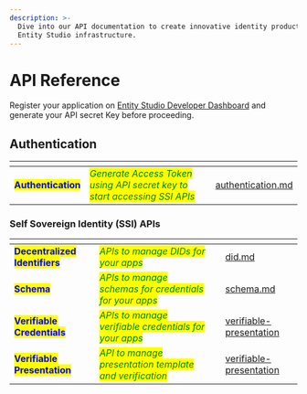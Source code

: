 ```yaml
---
description: >-
  Dive into our API documentation to create innovative identity products on the
  Entity Studio infrastructure.
---
```


# API Reference

Register your application on [Entity Studio Developer Dashboard](../developer-dashboard.md) and generate your API secret Key before proceeding.&#x20;

## Authentication

<table data-card-size="large" data-view="cards"><thead><tr><th></th><th></th><th></th><th data-hidden data-card-target data-type="content-ref"></th></tr></thead><tbody><tr><td><mark style="color:blue;"><strong>Authentication</strong></mark></td><td><em><mark style="color:green;">Generate Access Token using API secret key to start accessing SSI APIs</mark></em></td><td></td><td><a href="authentication.md">authentication.md</a></td></tr></tbody></table>

### Self Sovereign Identity (SSI) APIs

<table data-card-size="large" data-view="cards"><thead><tr><th></th><th></th><th></th><th data-hidden data-card-target data-type="content-ref"></th></tr></thead><tbody><tr><td><mark style="color:blue;"><strong>Decentralized Identifiers</strong></mark> </td><td><em><mark style="color:green;">APIs to manage DIDs for your apps</mark></em></td><td></td><td><a href="did.md">did.md</a></td></tr><tr><td><mark style="color:blue;"><strong>Schema</strong></mark></td><td><em><mark style="color:green;">APIs to manage schemas for credentials for your apps</mark></em></td><td></td><td><a href="schema.md">schema.md</a></td></tr><tr><td><mark style="color:blue;"><strong>Verifiable Credentials</strong></mark></td><td><em><mark style="color:green;">APIs to manage verifiable credentials for your apps</mark></em></td><td></td><td><a href="verifiable-presentation/">verifiable-presentation</a></td></tr><tr><td><mark style="color:blue;"><strong>Verifiable Presentation</strong></mark></td><td><em><mark style="color:green;">API to manage presentation template and verification</mark></em></td><td></td><td><a href="verifiable-presentation/">verifiable-presentation</a></td></tr></tbody></table>
